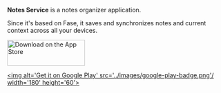 **Notes Service** is a notes organizer application.

Since it's based on Fase, it saves and synchronizes notes and current context across all your devices.

<a href='https://itunes.apple.com/us/app/notes-service/id1406678770?ls=1&mt=8'><img alt='Download on the App Store' src='../images/Download_on_the_App_Store_Badge_US-UK_RGB_blk_092917.svg' width='180' height='60'></a>

<a href='https://play.google.com/store/apps/details?id=com.notes_service'><img alt='Get it on Google Play' src='../images/google-play-badge.png'/ width='180' height='60'></a>

